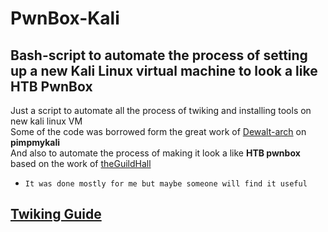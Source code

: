 # PwnBox-Kali
Bash-script to automate the process of setting up a new Kali Linux virtual machine to look a like HTB PwnBox
---

Just a script to automate all the process of twiking and installing tools on new kali linux VM
<br>Some of the code was borrowed form the great work of [Dewalt-arch](https://github.com/Dewalt-arch/pimpmykali) on **pimpmykali**
<br> And also to automate the process of making it look a like **HTB pwnbox** based on the work of [theGuildHall](https://github.com/theGuildHall/pwnbox)
 <br>
 * `It was done mostly for me but maybe someone will find it useful`
 
## [Twiking Guide](Twiking/Twiking.md)
